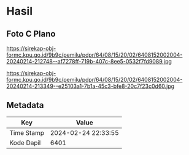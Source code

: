 # Hasil

## Foto C Plano

https://sirekap-obj-formc.kpu.go.id/9b9c/pemilu/pdpr/64/08/15/20/02/6408152002004-20240214-212748--af7278ff-719b-407c-8ee5-0532f7fd9089.jpg

https://sirekap-obj-formc.kpu.go.id/9b9c/pemilu/pdpr/64/08/15/20/02/6408152002004-20240214-213349--e25103a1-7b1a-45c3-bfe8-20c7f23c0d60.jpg


## Metadata

| Key        | Value               |
| ---------- | ------------------- |
| Time Stamp | 2024-02-24 22:33:55 |
| Kode Dapil | 6401                |



